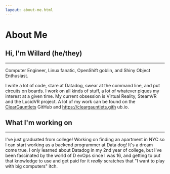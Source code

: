 ```yaml
---
layout: about-me.html
---
```


# About Me

## Hi, I'm Willard (he/they)

---

Computer Engineer, Linux fanatic, OpenShift goblin, and Shiny Object Enthusiast.

I write a lot of code, stare at Datadog, swear at the command line, and put circuits on boards. I work on all kinds of stuff, a
 lot of whatever piques my interest at a given time. My current obsession is Virtual Reality, SteamVR and the LucidVR project.
A lot of my work can be found on the [ClearGauntlets](https://github.com/ClearGauntlets) GitHub and https://cleargauntlets.gith
ub.io.

## What I'm working on

---

I've just graduated from college! Working on finding an apartment in NYC so I can start working as a backend programmer at Data
dog! It's a dream come true. I only learned about Datadog in my 2nd year of college, but I've been fascinated by the world of D
evOps since I was 16, and getting to put that knowledge to use and get paid for it _really_ scratches that "I want to play with
 big computers" itch.
